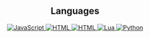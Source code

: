 <h2 align="center">Languages</h2>
<p align="center">
  <a href="">
    <img alt="JavaScript" src="https://img.shields.io/static/v1?style=for-the-badge&message=JavaScript&color=222222&logo=JavaScript&logoColor=F7DF1E&label=">
    <img alt="HTML" src="https://img.shields.io/static/v1?style=for-the-badge&message=HTML&color=222222&logo=html5&logoColor=E34F26&label=">
    <img alt="HTML" src="https://img.shields.io/static/v1?style=for-the-badge&message=CSS&color=222222&logo=css3&logoColor=1572B6&label=">
  </a>
  <a href="">
    <img alt="Lua" src="https://img.shields.io/static/v1?style=for-the-badge&message=Lua&color=AAAAAA&logo=Lua&logoColor=000380&label=">
  </a>
  <a href="">
    <img alt="Python" src="https://img.shields.io/static/v1?style=for-the-badge&message=Python&color=3776AB&logo=Python&logoColor=FFFFFF&label=">
  </a>
  <a href="">
    
  </a>
</p>
